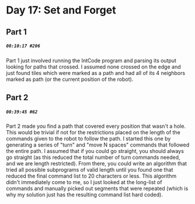 # Day 17: Set and Forget

## Part 1

##### `00:10:17 #206`

Part 1 just involved running the IntCode program and parsing its output looking for paths that crossed. I assumed none crossed on the edge and just found tiles which were marked as a path and had all of its 4 neighbors marked as path (or the current position of the robot).

## Part 2

##### `00:39:45 #62`

Part 2 made you find a path that covered every position that wasn't a hole. This would be trivial if not for the restrictions placed on the length of the commands given to the robot to follow the path. I started this one by generating a series of "turn" and "move N spaces" commands that followed the entire path. I assumed that if you could go straight, you should always go straight (as this reduced the total number of turn commands needed, and we are length restricted). From there, you could write an algorithm that tried all possible subprograms of valid length until you found one that reduced the final command list to 20 characters or less. This algorithm didn't immediately come to me, so I just looked at the long-list of commands and manually picked out segments that were repeated (which is why my solution just has the resulting command list hard coded).
